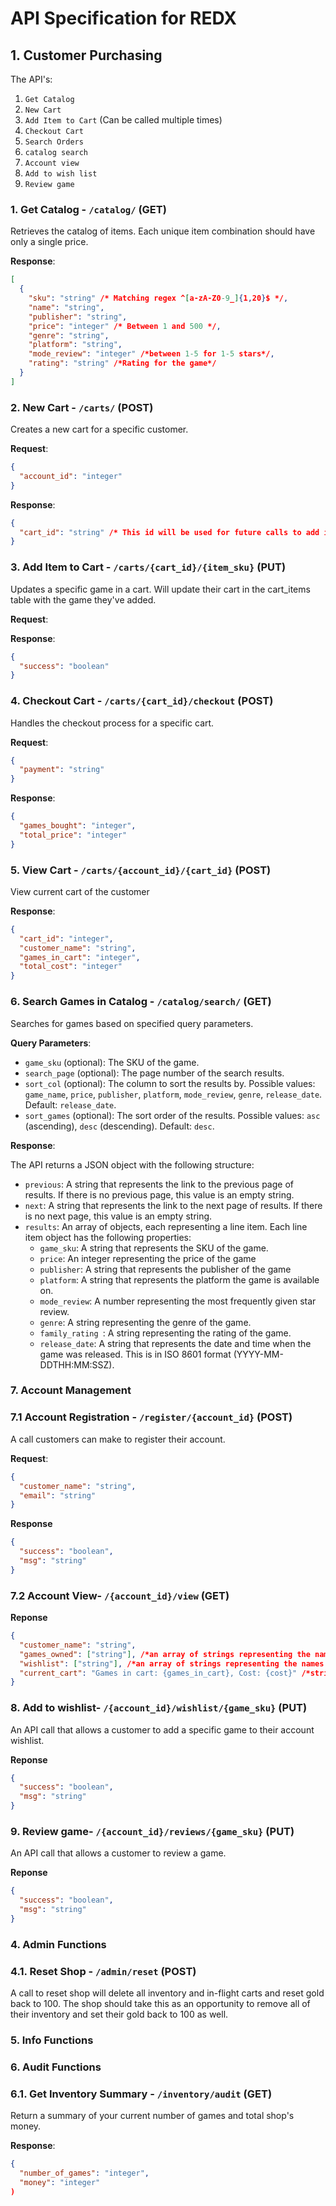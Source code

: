 # API Specification for REDX

## 1. Customer Purchasing

The API's:

1. `Get Catalog`
2. `New Cart`
3. `Add Item to Cart` (Can be called multiple times)
4. `Checkout Cart`
5. `Search Orders`
6. `catalog search`
7. `Account view`
8. `Add to wish list`
9. `Review game`

### 1. Get Catalog - `/catalog/` (GET)

Retrieves the catalog of items. Each unique item combination should have only a single price.

**Response**:

```json
[
  {
    "sku": "string" /* Matching regex ^[a-zA-Z0-9_]{1,20}$ */,
    "name": "string",
    "publisher": "string",
    "price": "integer" /* Between 1 and 500 */,
    "genre": "string",
    "platform": "string",
    "mode_review": "integer" /*between 1-5 for 1-5 stars*/,
    "rating": "string" /*Rating for the game*/
  }
]
```

### 2. New Cart - `/carts/` (POST)

Creates a new cart for a specific customer.

**Request**:

```json
{
  "account_id": "integer"
}
```

**Response**:

```json
{
  "cart_id": "string" /* This id will be used for future calls to add items and checkout */
}
```

### 3. Add Item to Cart - `/carts/{cart_id}/{item_sku}` (PUT)

Updates a specific game in a cart. Will update their cart in the cart_items table with the game they've added.

**Request**:

**Response**:

```json
{
  "success": "boolean"
}
```

### 4. Checkout Cart - `/carts/{cart_id}/checkout` (POST)

Handles the checkout process for a specific cart.

**Request**:

```json
{
  "payment": "string"
}
```

**Response**:

```json
{
  "games_bought": "integer",
  "total_price": "integer"
}
```

### 5. View Cart - `/carts/{account_id}/{cart_id}` (POST)

View current cart of the customer

**Response**:

```json
{
  "cart_id": "integer",
  "customer_name": "string",
  "games_in_cart": "integer",
  "total_cost": "integer"
}
```

### 6. Search Games in Catalog - `/catalog/search/` (GET)

Searches for games based on specified query parameters.

**Query Parameters**:

- `game_sku` (optional): The SKU of the game.
- `search_page` (optional): The page number of the search results.
- `sort_col` (optional): The column to sort the results by. Possible values: `game_name`, `price`, `publisher`, `platform`, `mode_review`, `genre`, `release_date`. Default: `release_date`.
- `sort_games` (optional): The sort order of the results. Possible values: `asc` (ascending), `desc` (descending). Default: `desc`.

**Response**:

The API returns a JSON object with the following structure:

- `previous`: A string that represents the link to the previous page of results. If there is no previous page, this value is an empty string.
- `next`: A string that represents the link to the next page of results. If there is no next page, this value is an empty string.
- `results`: An array of objects, each representing a line item. Each line item object has the following properties:
  - `game_sku`: A string that represents the SKU of the game.
  - `price`: An integer representing the price of the game
  - `publisher`: A string that represents the publisher of the game
  - `platform`: A string that represents the platform the game is available on.
  - `mode_review`: A number representing the most frequently given star review.
  - `genre`: A string representing the genre of the game.
  - `family_rating `: A string representing the rating of the game.
  - `release_date`: A string that represents the date and time when the game was released. This is in ISO 8601 format (YYYY-MM-DDTHH:MM:SSZ).

### 7. Account Management

### 7.1 Account Registration - `/register/{account_id}` (POST)

A call customers can make to register their account.

**Request**:

```json
{
  "customer_name": "string",
  "email": "string"
}
```

**Response**

```json
{
  "success": "boolean",
  "msg": "string"
}
```

### 7.2 Account View- `/{account_id}/view` (GET)

**Reponse**

```json
{
  "customer_name": "string",
  "games_owned": ["string"], /*an array of strings representing the names of games that the customer owns*/,
  "wishlist": ["string"], /*an array of strings representing the names of games that the customer wants*/,
  "current_cart": "Games in cart: {games_in_cart}, Cost: {cost}" /*string showing current cart contents*/
}
```

### 8. Add to wishlist- `/{account_id}/wishlist/{game_sku}` (PUT)

An API call that allows a customer to add a specific game to their account wishlist.

**Reponse**

```json
{
  "success": "boolean",
  "msg": "string"
}
```

### 9. Review game- `/{account_id}/reviews/{game_sku}` (PUT)

An API call that allows a customer to review a game.

**Reponse**

```json
{
  "success": "boolean",
  "msg": "string"
}
```

### 4. Admin Functions

### 4.1. Reset Shop - `/admin/reset` (POST)

A call to reset shop will delete all inventory and in-flight carts and reset gold back to 100. The
shop should take this as an opportunity to remove all of their inventory and set their gold back to
100 as well.

### 5. Info Functions

### 6. Audit Functions

### 6.1. Get Inventory Summary - `/inventory/audit` (GET)

Return a summary of your current number of games and total shop's money.

**Response**:

```json
{
  "number_of_games": "integer",
  "money": "integer"
)
```
